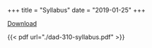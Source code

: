 +++
title = "Syllabus"
date = "2019-01-25"
+++

[Download](../dad-310-syllabus.pdf)

{{< pdf url="./dad-310-syllabus.pdf" >}}

